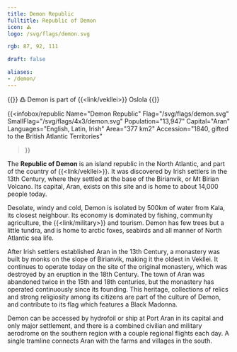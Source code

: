 ```yaml
---
title: Demon Republic
fulltitle: Republic of Demon
icon: ⛪️
logo: /svg/flags/demon.svg

rgb: 87, 92, 111

draft: false

aliases:
- /demon/
---
```

{{<note>}}
߷ Demon is part of {{<link/vekllei>}} Oslola
{{</note>}}

{{<infobox/republic
	 Name="Demon Republic"
	 Flag="/svg/flags/demon.svg"
	 SmallFlag="/svg/flags/4x3/demon.svg"
	 Population="13,947"
	 Capital="Aran"
	 Languages="English, Latin, Irish"
	 Area="377 km2"
	 Accession="1840, gifted to the British Atlantic Territories"
 >}}

The <span class="fi fi-demon"></span> **Republic of Demon** is an island republic in the North Atlantic, and part of the country of {{<link/vekllei>}}. It was discovered by Irish settlers in the 13th Century, where they settled at the base of the Birianvik, or Mt Birian Volcano. Its capital, Aran, exists on this site and is home to about 14,000 people today.

Desolate, windy and cold, Demon is isolated by 500km of water from Kala, its closest neighbour. Its economy is dominated by fishing, community agriculture, the {{<link/military>}} and tourism. Demon has few trees but a little tundra, and is home to arctic foxes, seabirds and all manner of North Atlantic sea life.

After Irish settlers established Aran in the 13th Century, a monastery was built by monks on the slope of Birianvik, making it the oldest in Vekllei. It continues to operate today on the site of the original monastery, which was destroyed by an eruption in the 18th Century. The town of Aran was abandoned twice in the 15th and 18th centuries, but the monastery has operated continuously since its founding. This heritage, collections of relics and strong religiosity among its citizens are part of the culture of Demon, and contribute to its flag which features a Black Madonna.

Demon can be accessed by hydrofoil or ship at Port Aran in its capital and only major settlement, and there is a combined civilian and military aerodrome on the southern region with a couple regional flights each day. A single tramline connects Aran with the farms and villages in the south.